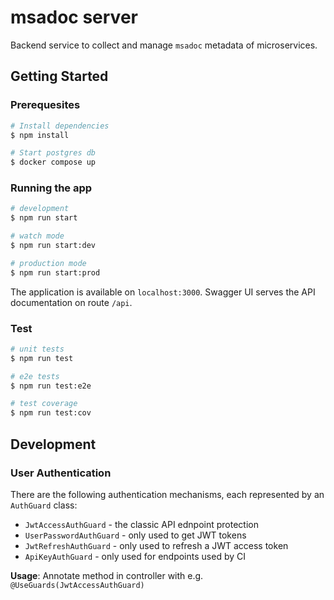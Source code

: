 # msadoc server

Backend service to collect and manage `msadoc` metadata of microservices.

## Getting Started

### Prerequesites

```bash
# Install dependencies
$ npm install
```

```bash
# Start postgres db
$ docker compose up
```

### Running the app

```bash
# development
$ npm run start

# watch mode
$ npm run start:dev

# production mode
$ npm run start:prod
```

The application is available on `localhost:3000`. Swagger UI serves the API documentation on route `/api`.


### Test

```bash
# unit tests
$ npm run test

# e2e tests
$ npm run test:e2e

# test coverage
$ npm run test:cov
```

## Development

### User Authentication

There are the following authentication mechanisms, each represented by an `AuthGuard` class:
* `JwtAccessAuthGuard` - the classic API ednpoint protection
* `UserPasswordAuthGuard` - only used to get JWT tokens
* `JwtRefreshAuthGuard` - only used to refresh a JWT access token
* `ApiKeyAuthGuard` - only used for endpoints used by CI

**Usage**: Annotate method in controller with e.g. `@UseGuards(JwtAccessAuthGuard)`